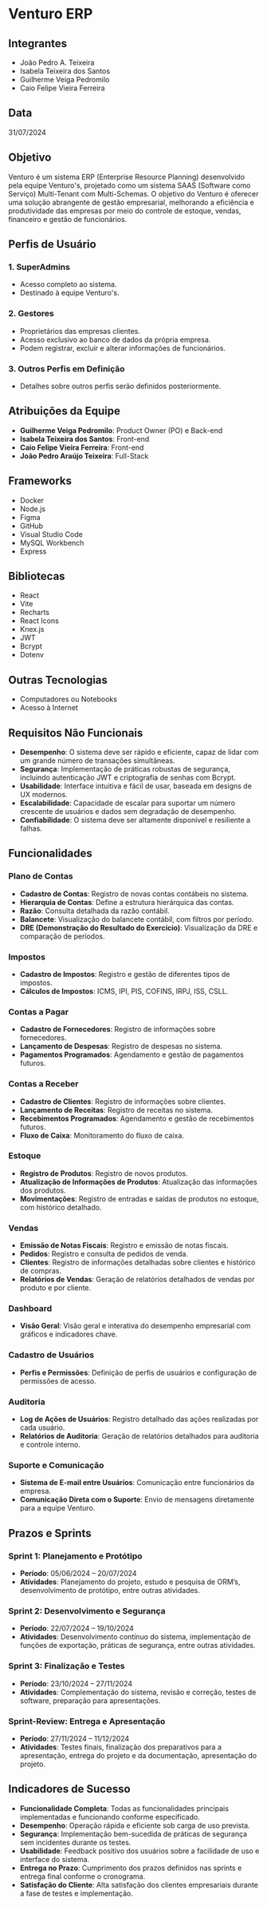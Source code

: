 # Venturo ERP

## Integrantes
- João Pedro A. Teixeira
- Isabela Teixeira dos Santos
- Guilherme Veiga Pedromilo
- Caio Felipe Vieira Ferreira

## Data
31/07/2024

## Objetivo
Venturo é um sistema ERP (Enterprise Resource Planning) desenvolvido pela equipe Venturo's, projetado como um sistema SAAS (Software como Serviço) Multi-Tenant com Multi-Schemas. O objetivo do Venturo é oferecer uma solução abrangente de gestão empresarial, melhorando a eficiência e produtividade das empresas por meio do controle de estoque, vendas, financeiro e gestão de funcionários.

## Perfis de Usuário
### 1. SuperAdmins
- Acesso completo ao sistema.
- Destinado à equipe Venturo's.

### 2. Gestores
- Proprietários das empresas clientes.
- Acesso exclusivo ao banco de dados da própria empresa.
- Podem registrar, excluir e alterar informações de funcionários.

### 3. Outros Perfis em Definição
- Detalhes sobre outros perfis serão definidos posteriormente.

## Atribuições da Equipe
- **Guilherme Veiga Pedromilo**: Product Owner (PO) e Back-end
- **Isabela Teixeira dos Santos**: Front-end
- **Caio Felipe Vieira Ferreira**: Front-end
- **João Pedro Araújo Teixeira**: Full-Stack

## Frameworks
- Docker
- Node.js
- Figma
- GitHub
- Visual Studio Code
- MySQL Workbench
- Express

## Bibliotecas
- React
- Vite
- Recharts
- React Icons
- Knex.js
- JWT
- Bcrypt
- Dotenv

## Outras Tecnologias
- Computadores ou Notebooks
- Acesso à Internet

## Requisitos Não Funcionais
- **Desempenho**: O sistema deve ser rápido e eficiente, capaz de lidar com um grande número de transações simultâneas.
- **Segurança**: Implementação de práticas robustas de segurança, incluindo autenticação JWT e criptografia de senhas com Bcrypt.
- **Usabilidade**: Interface intuitiva e fácil de usar, baseada em designs de UX modernos.
- **Escalabilidade**: Capacidade de escalar para suportar um número crescente de usuários e dados sem degradação de desempenho.
- **Confiabilidade**: O sistema deve ser altamente disponível e resiliente a falhas.

## Funcionalidades
### Plano de Contas
- **Cadastro de Contas**: Registro de novas contas contábeis no sistema.
- **Hierarquia de Contas**: Define a estrutura hierárquica das contas.
- **Razão**: Consulta detalhada da razão contábil.
- **Balancete**: Visualização do balancete contábil, com filtros por período.
- **DRE (Demonstração do Resultado do Exercício)**: Visualização da DRE e comparação de períodos.

### Impostos
- **Cadastro de Impostos**: Registro e gestão de diferentes tipos de impostos.
- **Cálculos de Impostos**: ICMS, IPI, PIS, COFINS, IRPJ, ISS, CSLL.

### Contas a Pagar
- **Cadastro de Fornecedores**: Registro de informações sobre fornecedores.
- **Lançamento de Despesas**: Registro de despesas no sistema.
- **Pagamentos Programados**: Agendamento e gestão de pagamentos futuros.

### Contas a Receber
- **Cadastro de Clientes**: Registro de informações sobre clientes.
- **Lançamento de Receitas**: Registro de receitas no sistema.
- **Recebimentos Programados**: Agendamento e gestão de recebimentos futuros.
- **Fluxo de Caixa**: Monitoramento do fluxo de caixa.

### Estoque
- **Registro de Produtos**: Registro de novos produtos.
- **Atualização de Informações de Produtos**: Atualização das informações dos produtos.
- **Movimentações**: Registro de entradas e saídas de produtos no estoque, com histórico detalhado.

### Vendas
- **Emissão de Notas Fiscais**: Registro e emissão de notas fiscais.
- **Pedidos**: Registro e consulta de pedidos de venda.
- **Clientes**: Registro de informações detalhadas sobre clientes e histórico de compras.
- **Relatórios de Vendas**: Geração de relatórios detalhados de vendas por produto e por cliente.

### Dashboard
- **Visão Geral**: Visão geral e interativa do desempenho empresarial com gráficos e indicadores chave.

### Cadastro de Usuários
- **Perfis e Permissões**: Definição de perfis de usuários e configuração de permissões de acesso.

### Auditoria
- **Log de Ações de Usuários**: Registro detalhado das ações realizadas por cada usuário.
- **Relatórios de Auditoria**: Geração de relatórios detalhados para auditoria e controle interno.

### Suporte e Comunicação
- **Sistema de E-mail entre Usuários**: Comunicação entre funcionários da empresa.
- **Comunicação Direta com o Suporte**: Envio de mensagens diretamente para a equipe Venturo.

## Prazos e Sprints
### Sprint 1: Planejamento e Protótipo
- **Período**: 05/06/2024 – 20/07/2024
- **Atividades**: Planejamento do projeto, estudo e pesquisa de ORM’s, desenvolvimento de protótipo, entre outras atividades.

### Sprint 2: Desenvolvimento e Segurança
- **Período**: 22/07/2024 – 19/10/2024
- **Atividades**: Desenvolvimento contínuo do sistema, implementação de funções de exportação, práticas de segurança, entre outras atividades.

### Sprint 3: Finalização e Testes
- **Período**: 23/10/2024 – 27/11/2024
- **Atividades**: Complementação do sistema, revisão e correção, testes de software, preparação para apresentações.

### Sprint-Review: Entrega e Apresentação
- **Período**: 27/11/2024 – 11/12/2024
- **Atividades**: Testes finais, finalização dos preparativos para a apresentação, entrega do projeto e da documentação, apresentação do projeto.

## Indicadores de Sucesso
- **Funcionalidade Completa**: Todas as funcionalidades principais implementadas e funcionando conforme especificado.
- **Desempenho**: Operação rápida e eficiente sob carga de uso prevista.
- **Segurança**: Implementação bem-sucedida de práticas de segurança sem incidentes durante os testes.
- **Usabilidade**: Feedback positivo dos usuários sobre a facilidade de uso e interface do sistema.
- **Entrega no Prazo**: Cumprimento dos prazos definidos nas sprints e entrega final conforme o cronograma.
- **Satisfação do Cliente**: Alta satisfação dos clientes empresariais durante a fase de testes e implementação.
